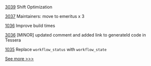 
[3039](https://github.com/hyperledger/besu/pull/3039) Shift Optimization

[3037](https://github.com/hyperledger/besu/pull/3037) Maintainers: move to emeritus x 3

[1036](https://github.com/hyperledger/grid/pull/1036) Improve build times

[3036](https://github.com/hyperledger/besu/pull/3036) [MINOR] updated comment and added link to generateId code in Tessera

[1035](https://github.com/hyperledger/grid/pull/1035) Replace `workflow_status` with `workflow_state`


[See more >>>](https://start-here.hyperledger.org/pull-requests)
